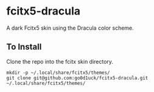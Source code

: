# fcitx5-dracula
A dark Fcitx5 skin using the Dracula color scheme.
## To Install

Clone the repo into the fcitx skin directory.
```
mkdir -p ~/.local/share/fcitx5/themes/
git clone git@github.com:go0d1uck/fcitx5-dracula.git ~/.local/share/fcitx5/themes/
```
